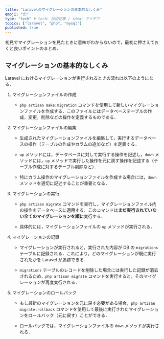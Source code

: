 ```yaml
---
title: "Laravelのマイグレーションの基本的なしくみ"
emoji: "📦️"
type: "tech" # tech: 技術記事 / idea: アイデア
topics: ["laravel", "php", "mysql"]
published: true
---
```


初見でマイグレーションを見たときに意味がわからないので，最初に押さえておくと良いポイントのまとめ．

## マイグレーションの基本的なしくみ

Laravel におけるマイグレーションが実行されるときの流れは以下のようになる．

1. マイグレーションファイルの作成

   - `php artisan make:migration` コマンドを使用して新しいマイグレーションファイルを作成する．このファイルにはデータベーステーブルの作成，変更，削除などの操作を定義するものである．

2. マイグレーションファイルの編集

   - 生成されたマイグレーションファイルを編集して，実行するデータベースの操作（テーブルの作成やカラムの追加など）を定義する．

   - `up` メソッドには，データベースに対して実行する操作を記述し，`down` メソッドには，`up` メソッドで実行した操作を元に戻す操作を記述する（テーブル作成に対するテーブル削除など）．

   - 特にカラム操作のマイグレーションファイルを作成する場合には，`down` メソッドを適切に記述することが重要となる．

3. マイグレーションの実行

   - `php artisan migrate` コマンドを実行し，マイグレーションファイル内の操作をデータベースに適用する．このコマンドは**まだ実行されていない全てのマイグレーションを順に**実行する．

   - 具体的には，マイグレーションファイルの `up` メソッドが実行される．

4. マイグレーションの記録

   - マイグレーションが実行されると，実行された内容が DB の `migrations` テーブルに記録される．これにより，どのマイグレーションが既に実行されたかを Laravel が追跡できる．

   - `migrations` テーブルのレコードを削除した場合には実行した記録が消去されるため，`php artisan migrate` コマンドを実行すると，そのマイグレーションが再度実行される．

5. マイグレーションのロールバック

   - もし最新のマイグレーションを元に戻す必要がある場合，`php artisan migrate:rollback` コマンドを使用して最後に実行されたマイグレーションをロールバック（元に戻す）ことができる．

   - ロールバックでは，マイグレーションファイルの `down` メソッドが実行される．

